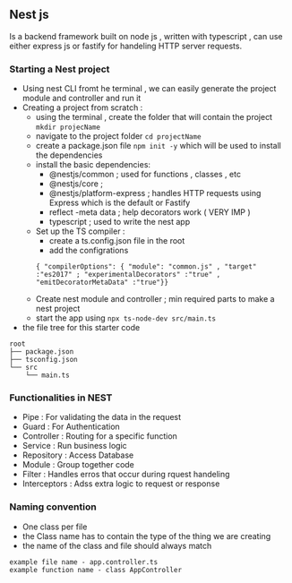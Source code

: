 ## Nest js

Is a backend framework built on node js , written with typescript , can use either express js or fastify for handeling HTTP server requests.

### Starting a Nest project

- Using nest CLI fromt he terminal , we can easily generate the project module and controller and run it
- Creating a project from scratch :
  - using the terminal , create the folder that will contain the project `mkdir projecName`
  - navigate to the project folder `cd projectName`
  - create a package.json file `npm init -y` which will be used to install the dependencies
  - install the basic dependencies:
    - @nestjs/common ; used for functions , classes , etc
    - @nestjs/core ;
    - @nestjs/platform-express ; handles HTTP requests using Express which is the default or Fastify
    - reflect -meta data ; help decorators work ( VERY IMP )
    - typescript ; used to write the nest app
  - Set up the TS compiler :
    - create a ts.config.json file in the root
    - add the configrations
    ```
    { "compilerOptions": { "module": "common.js" , "target" :"es2017" ; "experimentalDecorators" :"true" , "emitDecoratorMetaData" :"true"}}
    ```
  - Create nest module and controller ; min required parts to make a nest project
  - start the app using `npx ts-node-dev src/main.ts`
- the file tree for this starter code

```
root
├── package.json
├── tsconfig.json
└── src
    └── main.ts
```

### Functionalities in NEST
- Pipe : For validating the data in the request
- Guard : For Authentication
- Controller : Routing for a specific function 
- Service : Run business logic
- Repository : Access Database
- Module : Group together code
- Filter : Handles erros that occur during rquest handeling
- Interceptors : Adss extra logic to request or response

### Naming convention 
- One class per file
- the Class name has to contain the type of the thing we are creating
- the name of the class and file should always match

 ```
example file name - app.controller.ts 
example function name - class AppController
```


